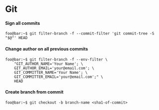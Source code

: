 # Git

#### Sign all commits
```console
foo@bar:~$ git filter-branch -f --commit-filter 'git commit-tree -S "$@"' HEAD
```

#### Change author on all previous commits
```console
foo@bar:~$ git filter-branch -f --env-filter \
    "GIT_AUTHOR_NAME='Your Name'; \
    GIT_AUTHOR_EMAIL='your@email.com'; \
    GIT_COMMITTER_NAME='Your Name'; \
    GIT_COMMITTER_EMAIL='your@email.com';" \
    HEAD
```

#### Create branch from commit
```console
foo@bar:~$ git checkout -b branch-name <sha1-of-commit>
```
